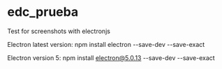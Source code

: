 # edc_prueba
Test for screenshots with electronjs

Electron latest version:
npm install electron --save-dev --save-exact

Electron version 5:
npm install electron@5.0.13 --save-dev --save-exact